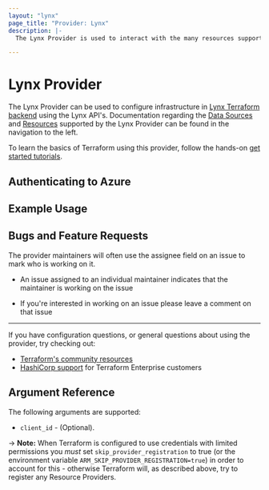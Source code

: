 ```yaml
---
layout: "lynx"
page_title: "Provider: Lynx"
description: |-
  The Lynx Provider is used to interact with the many resources supported by Lynx (A Fast, Secure and Reliable Terraform Backend) through its APIs.

---
```


# Lynx Provider

The Lynx Provider can be used to configure infrastructure in [Lynx Terraform backend](https://github.com/Clivern/Lynx/blob/main/README.md) using the Lynx API's. Documentation regarding the [Data Sources](/docs/configuration/data-sources.html) and [Resources](/docs/configuration/resources.html) supported by the Lynx Provider can be found in the navigation to the left.

To learn the basics of Terraform using this provider, follow the
hands-on [get started tutorials](https://github.com/Clivern/Lynx/blob/main/README.md).

## Authenticating to Azure

## Example Usage


## Bugs and Feature Requests

The provider maintainers will often use the assignee field on an issue to mark
who is working on it.

* An issue assigned to an individual maintainer indicates that the maintainer is working
on the issue

* If you're interested in working on an issue please leave a comment on that issue

---

If you have configuration questions, or general questions about using the provider, try checking out:

* [Terraform's community resources](https://www.terraform.io/docs/extend/community/index.html)
* [HashiCorp support](https://support.hashicorp.com) for Terraform Enterprise customers

## Argument Reference

The following arguments are supported:

* `client_id` - (Optional).

-> **Note:** When Terraform is configured to use credentials with limited permissions you *must* set `skip_provider_registration` to true (or the environment variable `ARM_SKIP_PROVIDER_REGISTRATION=true`) in order to account for this - otherwise Terraform will, as described above, try to register any Resource Providers.

